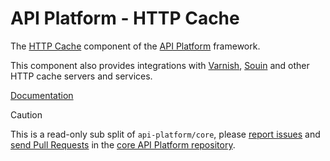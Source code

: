 # API Platform - HTTP Cache

The [HTTP Cache](https://httpwg.org/specs/rfc7234.html) component of the [API Platform](https://api-platform.com) framework.

This component also provides integrations with [Varnish](https://varnish-cache.org/), [Souin](https://souin.io/)
and other HTTP cache servers and services.

[Documentation](https://api-platform.com/docs/core/performance/)

> [!CAUTION]
>
> This is a read-only sub split of `api-platform/core`, please
> [report issues](https://github.com/api-platform/core/issues) and
> [send Pull Requests](https://github.com/api-platform/core/pulls)
> in the [core API Platform repository](https://github.com/api-platform/core).
